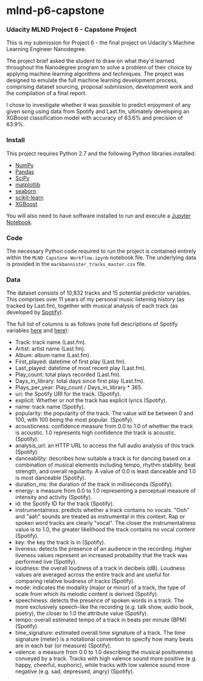 # mlnd-p6-capstone

### Udacity MLND Project 6 - Capstone Project

This is my submission for Project 6 - the final project on Udacity's Machine Learning Engineer Nanodegree.

The project brief asked the student to draw on what they'd learned throughout the Nanodegree program to solve a problem of their choice by applying machine learning algorithms and techniques. The project was designed to emulate the full machine learning development process, comprising dataset sourcing, proposal submission, development work and the compilation of a final report.

I chose to investigate whether it was possible to predict enjoyment of any given song using data from Spotify and Last.fm, ultimately developing an XGBoost classification model with accuracy of 63.6% and precision of 63.9%. 

### Install

This project requires Python 2.7 and the following Python libraries installed:
* [NumPy](http://www.numpy.org/)
* [Pandas](http://pandas.pydata.org/)
* [SciPy](https://www.scipy.org/)
* [matplotlib](https://matplotlib.org/)
* [seaborn](https://seaborn.pydata.org/)
* [scikit-learn](http://scikit-learn.org/stable/)
* [XGBoost](http://xgboost.readthedocs.io/en/latest/)

You will also need to have software installed to run and execute a [Jupyter Notebook](https://jupyter.org/).

### Code

The necessary Python code required to run the project is contained entirely within the `MLND Capstone Workflow.ipynb` notebook file. The underlying data is provided in the `markbannister_tracks_master.csv` file.

### Data

The dataset consists of 10,832 tracks and 15 potential predictor variables. This comprises over 11 years of my personal music listening history (as tracked by Last.fm), together with musical analysis of each track (as developed by [Spotify](https://developer.spotify.com/web-api/get-audio-features/)).

The full list of columns is as follows (note full descriptions of Spotify variables [here](https://developer.spotify.com/web-api/get-several-tracks/) and [here](https://developer.spotify.com/web-api/get-audio-features/)):

* Track: track name (Last.fm).
* Artist: artist name (Last.fm).
* Album: album name (Last.fm).
* First_played: datetime of first play (Last.fm).
* Last_played: datetime of most recent play (Last.fm).
* Play_count: total plays recorded (Last.fm).
* Days_in_library: total days since first play (Last.fm).
* Plays_per_year: Play_count / Days_in_library * 365.
* uri: the Spotify URI for the track. (Spotify).
* explicit: Whether or not the track has explicit lyrics (Spotify).
*	name: track name (Spotify).
* popularity: the popularity of the track. The value will be between 0 and 100, with 100 being the most popular. (Spotify).
* acousticness: confidence measure from 0.0 to 1.0 of whether the track is acoustic. 1.0 represents high confidence the track is acoustic. (Spotify).
* analysis_url: an HTTP URL to access the full audio analysis of this track (Spotify).
* danceability: describes how suitable a track is for dancing based on a combination of musical elements including tempo, rhythm stability, beat strength, and overall regularity. A value of 0.0 is least danceable and 1.0 is most danceable (Spotify).
* duration_ms: the duration of the track in milliseconds (Spotify).
* energy: a measure from 0.0 to 1.0 representing a perceptual measure of intensity and activity (Spotify).
* id: the Spotify ID for the track (Spotify).
* instrumentalness: predicts whether a track contains no vocals. "Ooh" and "aah" sounds are treated as instrumental in this context. Rap or spoken word tracks are clearly "vocal". The closer the instrumentalness value is to 1.0, the greater likelihood the track contains no vocal content (Spotify).
* key: the key the track is in (Spotify).
* liveness: detects the presence of an audience in the recording. Higher liveness values represent an increased probability that the track was performed live (Spotify).
* loudness: the overall loudness of a track in decibels (dB). Loudness values are averaged across the entire track and are useful for comparing relative loudness of tracks (Spotify).
* mode: indicates the modality (major or minor) of a track, the type of scale from which its melodic content is derived (Spotify).
* speechiness: detects the presence of spoken words in a track. The more exclusively speech-like the recording (e.g. talk show, audio book, poetry), the closer to 1.0 the attribute value (Spotify).
* tempo: overall estimated tempo of a track in beats per minute (BPM) (Spotify).
* time_signature: estimated overall time signature of a track. The time signature (meter) is a notational convention to specify how many beats are in each bar (or measure) (Spotify).
* valence: a measure from 0.0 to 1.0 describing the musical positiveness conveyed by a track. Tracks with high valence sound more positive (e.g. happy, cheerful, euphoric), while tracks with low valence sound more negative (e.g. sad, depressed, angry) (Spotify).